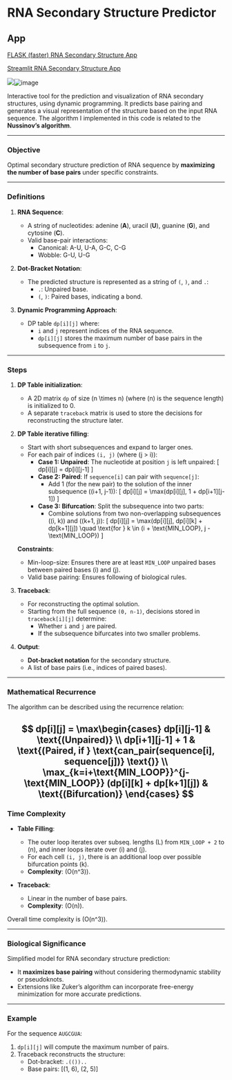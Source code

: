 # RNA Secondary Structure Predictor

## App
[FLASK (faster) RNA Secondary Structure App](https://kr1571an.pythonanywhere.com/)

[Streamlit RNA Secondary Structure App](https://rna-secondary.streamlit.app/?embed_options=dark_theme)

<img src="blob:chrome-untrusted://media-app/7cdcde57-db14-41ef-bd44-69f9502a0617" />![image](https://github.com/user-attachments/assets/c512742a-50bc-4a82-9cb0-15f91413680b)


Interactive tool for the prediction and visualization of RNA secondary structures, using dynamic programming. It predicts base pairing and generates a visual representation of the structure based on the input RNA sequence.
The algorithm I implemented in this code is related to the **Nussinov’s algorithm**.

---

### **Objective**
Optimal secondary structure prediction of RNA sequence by **maximizing the number of base pairs** under specific constraints.

---

### **Definitions**
1. **RNA Sequence**:
   - A string of nucleotides: adenine (**A**), uracil (**U**), guanine (**G**), and cytosine (**C**).
   - Valid base-pair interactions:
     - Canonical: A-U, U-A, G-C, C-G
     - Wobble: G-U, U-G

2. **Dot-Bracket Notation**:
   - The predicted structure is represented as a string of `(`, `)`, and `.`:
     - `.`: Unpaired base.
     - `(`, `)`: Paired bases, indicating a bond.

3. **Dynamic Programming Approach**:
   - DP table `dp[i][j]` where:
     - `i` and `j` represent indices of the RNA sequence.
     - `dp[i][j]` stores the maximum number of base pairs in the subsequence from `i` to `j`.

---

### **Steps**
1. **DP Table initialization**:
   - A 2D matrix `dp` of size \(n \times n\) (where \(n\) is the sequence length) is initialized to 0.
   - A separate `traceback` matrix is used to store the decisions for reconstructing the structure later.

2. **DP Table iterative filling**:
   - Start with short subsequences and expand to larger ones.
   - For each pair of indices `(i, j)` (where \(j > i\)):
     - **Case 1: Unpaired**: The nucleotide at position `j` is left unpaired:
       \[
       dp[i][j] = dp[i][j-1]
       \]
     - **Case 2: Paired**: If `sequence[i]` can pair with `sequence[j]`:
       - Add 1 (for the new pair) to the solution of the inner subsequence \((i+1, j-1)\):
         \[
         dp[i][j] = \max(dp[i][j], 1 + dp[i+1][j-1])
         \]
     - **Case 3: Bifurcation**: Split the subsequence into two parts:
       - Combine solutions from two non-overlapping subsequences \((i, k)\) and \((k+1, j)\):
         \[
         dp[i][j] = \max(dp[i][j], dp[i][k] + dp[k+1][j]) \quad \text{for } k \in (i + \text{MIN\_LOOP}, j - \text{MIN\_LOOP})
         \]

   **Constraints**:
   - Min-loop-size: Ensures there are at least `MIN_LOOP` unpaired bases between paired bases \(i\) and \(j\).
   - Valid base pairing: Ensures following of biological rules.

3. **Traceback**:
   - For reconstructing the optimal solution.
   - Starting from the full sequence `(0, n-1)`, decisions stored in `traceback[i][j]` determine:
     - Whether `i` and `j` are paired.
     - If the subsequence bifurcates into two smaller problems.

4. **Output**:
     - **Dot-bracket notation** for the secondary structure.
     - A list of base pairs (i.e., indices of paired bases).

---

### **Mathematical Recurrence**
The algorithm can be described using the recurrence relation:

$$
dp[i][j] = \max\begin{cases} 
dp[i][j-1] & \text{(Unpaired)} \\
dp[i+1][j-1] + 1 & \text{(Paired, if } \text{can_pair(sequence[i], sequence[j])} \text{)} \\
\max_{k=i+\text{MIN_LOOP}}^{j-\text{MIN_LOOP}} (dp[i][k] + dp[k+1][j]) & \text{(Bifurcation)}
\end{cases}
$$
---

### **Time Complexity**
- **Table Filling**:
  - The outer loop iterates over subseq. lengths \(L\) from `MIN_LOOP + 2` to \(n\), and inner loops iterate over \(i\) and \(j\).
  - For each cell `(i, j)`, there is an additional loop over possible bifurcation points \(k\).
  - **Complexity**: \(O(n^3)\).

- **Traceback**:
  - Linear in the number of base pairs.
  - **Complexity**: \(O(n)\).

Overall time complexity is \(O(n^3)\).

---

### **Biological Significance**
Simplified model for RNA secondary structure prediction:
- It **maximizes base pairing** without considering thermodynamic stability or pseudoknots.
- Extensions like Zuker’s algorithm can incorporate free-energy minimization for more accurate predictions.

---

### **Example**
For the sequence `AUGCGUA`:
1. `dp[i][j]` will compute the maximum number of pairs.
2. Traceback reconstructs the structure:
   - Dot-bracket: `.(())..`
   - Base pairs: [(1, 6), (2, 5)]

